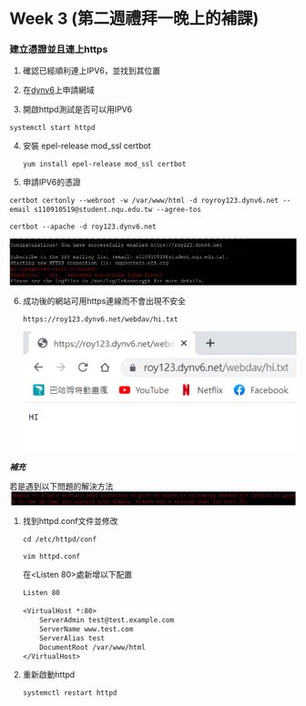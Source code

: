 # Week 3 (第二週禮拜一晚上的補課)



### 建立憑證並且連上https

1.  確認已經順利連上IPV6，並找到其位置

2.  在[dynv6](https://dynv6.com/zones/3393973/records)上申請網域

3.  開啟httpd測試是否可以用IPV6

   ```
   systemctl start httpd
   ```

4. 安裝 epel-release mod_ssl certbot

   ```
   yum install epel-release mod_ssl certbot
   ```

5.   申請IPV6的憑證

   ```
   certbot certonly --webroot -w /var/www/html -d royroy123.dynv6.net --email s110910519@student.nqu.edu.tw --agree-tos
   ```

   ```
   certbot --apache -d roy123.dynv6.net
   ```
   
   ![](https://github.com/Roy-Roo/Note/blob/main/111-2Linux%E7%B3%BB%E7%B5%B1%E8%87%AA%E5%8B%95%E5%8C%96%E9%81%8B%E7%B6%AD/note/picture/week3/https-1.jpg)

6. 成功後的網站可用https連線而不會出現不安全

   ```
   https://roy123.dynv6.net/webdav/hi.txt
   ```

   ![](https://github.com/Roy-Roo/Note/blob/main/111-2Linux%E7%B3%BB%E7%B5%B1%E8%87%AA%E5%8B%95%E5%8C%96%E9%81%8B%E7%B6%AD/note/picture/week3/https-2.jpg)



***補充***

若是遇到以下問題的解決方法
![](https://github.com/Roy-Roo/Note/blob/main/111-2Linux%E7%B3%BB%E7%B5%B1%E8%87%AA%E5%8B%95%E5%8C%96%E9%81%8B%E7%B6%AD/note/picture/week3/https-3.jpg)



1. 找到httpd.conf文件並修改

   ```
   cd /etc/httpd/conf
   ```

   ```
   vim httpd.conf
   ```

   在<Listen 80>處新增以下配置

   ```
   Listen 80
   
   <VirtualHost *:80>   
       ServerAdmin test@test.example.com 
       ServerName www.test.com 
       ServerAlias test 
       DocumentRoot /var/www/html 
   </VirtualHost>
   ```

2. 重新啟動httpd

   ```
   systemctl restart httpd
   ```

   
